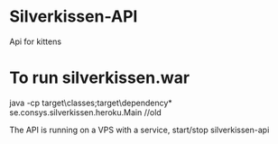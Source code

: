 # Silverkissen-API
Api for kittens

# To run silverkissen.war
java -cp target\classes;target\dependency\* se.consys.silverkissen.heroku.Main //old

The API is running on a VPS with a service, start/stop silverkissen-api
